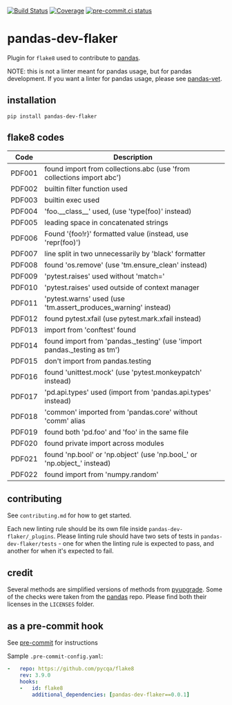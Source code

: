 [![Build Status](https://github.com/MarcoGorelli/pandas-dev-flaker/workflows/tox/badge.svg)](https://github.com/MarcoGorelli/pandas-dev-flaker/actions?workflow=tox)
[![Coverage](https://codecov.io/gh/MarcoGorelli/pandas-dev-flaker/branch/main/graph/badge.svg)](https://codecov.io/gh/MarcoGorelli/pandas-dev-flaker)
[![pre-commit.ci status](https://results.pre-commit.ci/badge/github/MarcoGorelli/pandas-dev-flaker/main.svg)](https://results.pre-commit.ci/latest/github/MarcoGorelli/pandas-dev-flaker/main)

pandas-dev-flaker
=================

Plugin for `flake8` used to contribute to [pandas](https://github.com/pandas-dev/pandas).

NOTE: this is not a linter meant for pandas usage, but for pandas development. If you want
a linter for pandas usage, please see [pandas-vet](https://github.com/deppen8/pandas-vet).

## installation

`pip install pandas-dev-flaker`

## flake8 codes

| Code   | Description                                                             |
|--------|-------------------------------------------------------------------------|
| PDF001 | found import from collections.abc (use 'from collections import abc')   |
| PDF002 | builtin filter function used                                            |
| PDF003 | builtin exec used                                                       |
| PDF004 | 'foo.\_\_class\_\_' used, (use 'type(foo)' instead)                     |
| PDF005 | leading space in concatenated strings                                   |
| PDF006 | Found '{foo!r}' formatted value (instead, use 'repr(foo)')              |
| PDF007 | line split in two unnecessarily by 'black' formatter                    |
| PDF008 | found 'os.remove' (use 'tm.ensure_clean' instead)                       |
| PDF009 | 'pytest.raises' used without 'match='                                   |
| PDF010 | 'pytest.raises' used outside of context manager                         |
| PDF011 | 'pytest.warns' used (use 'tm.assert_produces_warning' instead)          |
| PDF012 | found pytest.xfail (use pytest.mark.xfail instead)                      |
| PDF013 | import from 'conftest' found                                            |
| PDF014 | found import from 'pandas._testing' (use 'import pandas._testing as tm')|
| PDF015 | don't import from pandas.testing                                        |
| PDF016 | found 'unittest.mock' (use 'pytest.monkeypatch' instead)                |
| PDF017 | 'pd.api.types' used (import from 'pandas.api.types' instead)            |
| PDF018 | 'common' imported from 'pandas.core' without 'comm' alias               |
| PDF019 | found both 'pd.foo' and 'foo' in the same file                          |
| PDF020 | found private import across modules                                     |
| PDF021 | found 'np.bool' or 'np.object' (use 'np.bool_' or 'np.object_' instead) |
| PDF022 | found import from 'numpy.random'                                        |
## contributing

See `contributing.md` for how to get started.

Each new linting rule should be its own file inside `pandas-dev-flaker/_plugins`. Please linting rule should have two sets of tests in `pandas-dev-flaker/tests` - one for when the linting rule is expected to pass, and another for when it's expected to fail.

## credit

Several methods are simplified versions of methods from [pyupgrade](https://github/asottile/pyupgrade). Some of the checks were taken from the [pandas](https://github.com/pandas-dev/pandas) repo. Please find both their licenses in the `LICENSES` folder.

## as a pre-commit hook

See [pre-commit](https://github.com/pre-commit/pre-commit) for instructions

Sample `.pre-commit-config.yaml`:

```yaml
-   repo: https://github.com/pycqa/flake8
    rev: 3.9.0
    hooks:
    -   id: flake8
        additional_dependencies: [pandas-dev-flaker==0.0.1]
```
